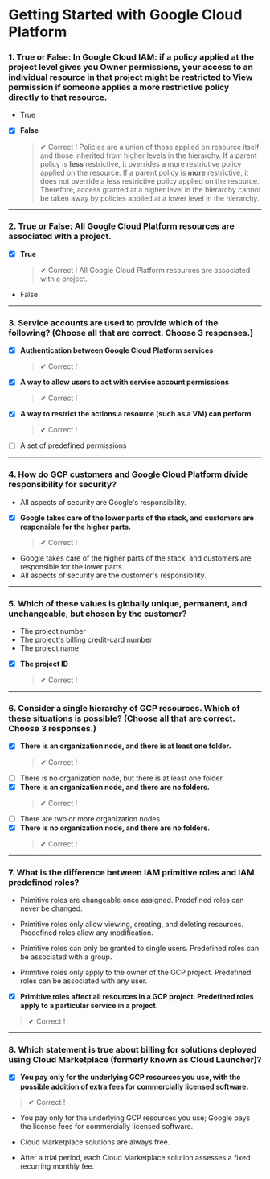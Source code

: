# Getting Started with Google Cloud Platform

### 1. True or False: In Google Cloud IAM: if a policy applied at the project level gives you Owner permissions, your access to an individual resource in that project might be restricted to View permission if someone applies a more restrictive policy directly to that resource.

- True
- [x] **False**
  > ✔ Correct !
  > Policies are a union of those applied on resource itself and those inherited from higher levels in the hierarchy. If a parent policy is **less** restrictive, it overrides a more restrictive policy applied on the resource. If a parent policy is **more** restrictive, it does not override a less restrictive policy applied on the resource. Therefore, access granted at a higher level in the hierarchy cannot be taken away by policies applied at a lower level in the hierarchy.

---

### 2. True or False: All Google Cloud Platform resources are associated with a project.

- [x] **True**
  > ✔ Correct !
  > All Google Cloud Platform resources are associated with a project.
- False

---

### 3. Service accounts are used to provide which of the following? (Choose all that are correct. Choose 3 responses.)

- [x] **Authentication between Google Cloud Platform services**
  > ✔ Correct !
- [x] **A way to allow users to act with service account permissions**
  > ✔ Correct !
- [x] **A way to restrict the actions a resource (such as a VM) can
      perform**
  > ✔ Correct !
- [ ] A set of predefined permissions

---

### 4. How do GCP customers and Google Cloud Platform divide responsibility for security?

- All aspects of security are Google's responsibility.
- [x] **Google takes care of the lower parts of the stack, and customers are responsible for the higher parts.**
  > ✔ Correct !
- Google takes care of the higher parts of the stack, and customers are responsible for the lower parts.
- All aspects of security are the customer's responsibility.

---

### 5. Which of these values is globally unique, permanent, and unchangeable, but chosen by the customer?

- The project number
- The project's billing credit-card number
- The project name
- [x] **The project ID**
  > ✔ Correct !

---

### 6. Consider a single hierarchy of GCP resources. Which of these situations is possible? (Choose all that are correct. Choose 3 responses.)

- [x] **There is an organization node, and there is at least one folder.**
  > ✔ Correct !
- [ ] There is no organization node, but there is at least one folder.
- [x] **There is an organization node, and there are no folders.**
  > ✔ Correct !
- [ ] There are two or more organization nodes
- [x] **There is no organization node, and there are no folders.**
  > ✔ Correct !

---

### 7. What is the difference between IAM primitive roles and IAM predefined roles?

- Primitive roles are changeable once assigned. Predefined roles can never be changed.

- Primitive roles only allow viewing, creating, and deleting resources. Predefined roles allow any modification.

- Primitive roles can only be granted to single users. Predefined roles can be associated with a group.

- Primitive roles only apply to the owner of the GCP project. Predefined roles can be associated with any user.

- [x] **Primitive roles affect all resources in a GCP project. Predefined roles apply to a particular service in a project.**

> ✔ Correct !

---

### 8. Which statement is true about billing for solutions deployed using Cloud Marketplace (formerly known as Cloud Launcher)?

- [x] **You pay only for the underlying GCP resources you use, with the possible addition of extra fees for commercially licensed software.**

> ✔ Correct !

- You pay only for the underlying GCP resources you use; Google pays the license fees for commercially licensed software.

- Cloud Marketplace solutions are always free.

- After a trial period, each Cloud Marketplace solution assesses a fixed recurring monthly fee.
